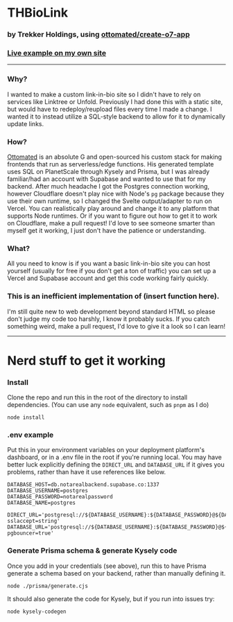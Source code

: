 # THBioLink
### by Trekker Holdings, using [ottomated/create-o7-app](https://github.com/ottomated/create-o7-app)

### [Live example on my own site](https://pupdad.xyz)
---
### Why?
I wanted to make a custom link-in-bio site so I didn't have to rely on services like Linktree or Unfold. Previously I had done this with a static site, but would have to redeploy/reupload files every time I made a change. I wanted it to instead utilize a SQL-style backend to allow for it to dynamically update links.

### How?
[Ottomated](https://github.com/ottomated) is an absolute G and open-sourced his custom stack for making frontends that run as serverless/edge functions. His generated template uses SQL on PlanetScale through Kysely and Prisma, but I was already familiar/had an account with Supabase and wanted to use that for my backend. After much headache I got the Postgres connection working, however Cloudflare doesn't play nice with Node's `pg` package because they use their own runtime, so I changed the Svelte output/adapter to run on Vercel. You can realistically play around and change it to any platform that supports Node runtimes. Or if you want to figure out how to get it to work on Cloudflare, make a pull request! I'd love to see someone smarter than myself get it working, I just don't have the patience or understanding.

### What?
All you need to know is if you want a basic link-in-bio site you can host yourself (usually for free if you don't get a ton of traffic) you can set up a Vercel and Supabase account and get this code working fairly quickly.

### This is an inefficient implementation of (insert function here).
I'm still quite new to web development beyond standard HTML so please don't judge my code too harshly, I know it probably sucks. If you catch something weird, make a pull request, I'd love to give it a look so I can learn!

---
# Nerd stuff to get it working

### Install
Clone the repo and run this in the root of the directory to install dependencies. (You can use any `node` equivalent, such as `pnpm` as I do)
```
node install
```

### .env example
Put this in your environment variables on your deployment platform's dashboard, or in a .env file in the root if you're running local. You may have better luck explicitly defining the `DIRECT_URL` and `DATABASE_URL` if it gives you problems, rather than have it use references like below.
```
DATABASE_HOST=db.notarealbackend.supabase.co:1337
DATABASE_USERNAME=postgres
DATABASE_PASSWORD=notarealpassword
DATABASE_NAME=postgres

DIRECT_URL='postgresql://${DATABASE_USERNAME}:${DATABASE_PASSWORD}@${DATABASE_HOST}/${DATABASE_NAME}?sslaccept=string'
DATABASE_URL='postgresql://${DATABASE_USERNAME}:${DATABASE_PASSWORD}@${DATABASE_HOST}/${DATABASE_NAME}?pgbouncer=true'
```

### Generate Prisma schema & generate Kysely code
Once you add in your credentials (see above), run this to have Prisma generate a schema based on your backend, rather than manually defining it.
```
node ./prisma/generate.cjs
```
It should also generate the code for Kysely, but if you run into issues try:
```
node kysely-codegen
```
